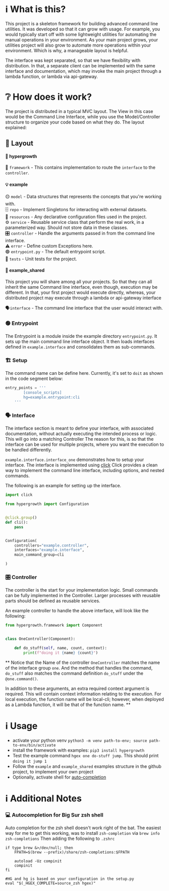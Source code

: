 # ℹ️ What is this?

This project is a skeleton framework for building advanced command line utilities. It was developed so that it can grow
with usage. For example, you would typically start off with some lightweight utilities for automating the manual
operations in your environment. As your main project grows, your utilities project will also grow to automate more
operations within your environment. Which is why, a manageable layout is helpful.

The interface was kept separated, so that we have flexibility with distribution. In that, a separate client can be
implemented with the same interface and documentation, which may invoke the main project through a lambda function, or
lambda via api-gateway.

# ❔ How does it work?

The project is distributed in a typical MVC layout. The View in this case would be the Command Line Interface, while you
use the Model/Controller structure to organize your code based on what they do. The layout explained:

## 💠 Layout

#### 🌴 hypergrowth

📂 `framework` - This contains implementation to route the `interface` to the `controller`.  

#### 💡 example

🟡 `model` - Data structures that represents the concepts that you're working with.  
🗄️ `repo` - Implement Singletons for interacting with external datasets.  
📜 `resources` - Any declarative configuration files used in the project.  
⚙️  `service` - Reusable service class that perform the real work, in a parameterized way. Should not store data in these
  classes.  
🎛️ `controller` - Handle the arguments passed in from the command line interface.  
⚠️ `error` - Define custom Exceptions here.  
🟢 `entrypoint.py` - The default entrypoint script.  
🧪 `tests` - Unit tests for the project.  

#### 👐 example_shared

This project you will share among all your projects. So that they can all inherit the same Command line interface, even
though, execution may be different. In that, your first project would execute directly, whereas, your distributed
project may execute through a lambda or api-gateway interface

🗣️`interface` - The command line interface that the user would interact with.  

### 🟢 Entrypoint

The Entrypoint is a module inside the example directory `entrypoint.py`. It sets up the main command line interface
object. It then loads interfaces defined in `example.interface` and consolidates them as sub-commands.

### 🏗️ Setup

The command name can be define here. Currently, it's set to `doit` as shown in the code segment below:

```python
entry_points = '''
        [console_scripts]
        hg=example.entrypoint:cli
    '''
```

### 🗣️ Interface

The interface section is meant to define your interface, with associated documentation, without actually executing the
intended process or logic. This will go into a matching Controller The reason for this, is so that the interface can be
used for multiple projects, where you want the execution to be handled differently.

`example.interface.interface_one` demonstrates how to setup your interface. The interface is implemented
using [click](https://click.palletsprojects.com/)
Click provides a clean way to implement the command line interface, including options, and nested commands.

The following is an example for setting up the interface.

```python
import click

from hypergrowth import Configuration


@click.group()
def cli():
    pass


Configuration(
    controllers="example.controller",
    interfaces="example.interface",
    main_command_group=cli

)


```

### 🎛️ Controller

The controller is the start for your implementation logic. Small commands can be fully implemented in the Controller.
Larger processes with reusable parts should be defined as reusable services.

An example controller to handle the above interface, will look like the following:

```python
from hypergrowth.framework import Component


class OneController(Component):

    def do_stuff(self, name, count, context):
        print(f"doing it {name} {count}")

```

** Notice that the Name of the controller `OneController` matches the name of the interface group `one`. And the method
that handles the command, `do_stuff` also matches the command definition `do_stuff` under the `@one.command()`.

In addition to these arguments, an extra required context argument is required. This will contain context information
relating to the execution. For local execution, the function name will be local-cli; however, when deployed as a Lambda 
function, it will be that of the function name.
**

# ℹ️ Usage

* activate your python venv `python3 -m venv path-to-env; source path-to-env/bin/activate`
* install the framework with examples: `pip3 install hypergrowth`
* Test the example command `hgex one do-stuff jump`. This should print `doing it jump 1`
* Follow the `example` and `example_shared` examples structure in the github project, to implement your own project 
* Optionally, activate shell for [auto-completion](https://click.palletsprojects.com/en/7.x/bashcomplete/)

# ℹ️ Additional Notes

### 💻 Autocompletion for Big Sur zsh shell

Auto completion for the zsh shell doesn't work right of the bat. The easiest way for me to get this working, was to
install `zsh-completion`
via `brew info zsh-completions`
Then adding the following to `.zshrc`

```shell
if type brew &>/dev/null; then
    FPATH=$(brew --prefix)/share/zsh-completions:$FPATH

    autoload -Uz compinit
    compinit
fi

#HG and hg is based on your configuration in the setup.py
eval "$(_HGEX_COMPLETE=source_zsh hgex)"  
```
